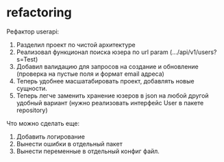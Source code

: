 # refactoring
Рефактор userapi:
1) Разделил проект по чистой архитектуре
2) Реализовал функционал поиска юзера по url param (.../api/v1/users?s=Test)
3) Добавил валидацию для запросов на создание и обновление (проверка на пустые поля и формат email адреса)
4) Теперь удобнее масшатабировать проект, добавлять новые сущности.
5) Теперь легче заменить хранение юзеров в json на любой другой удобный вариант (нужно реализовать интерфейс User в пакете repository)


Что можно сделать еще:
1) Добавить логирование
2) Вынести ошибки в отдельный пакет
3) Вынести переменные в отдельный конфиг файл.

